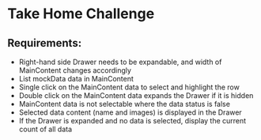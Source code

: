 # Take Home Challenge

## Requirements:

- Right-hand side Drawer needs to be expandable, and width of MainContent changes accordingly
- List mockData data in MainContent
- Single click on the MainContent data to select and highlight the row
- Double click on the MainContent data expands the Drawer if it is hidden
- MainContent data is not selectable where the data status is false
- Selected data content (name and images) is displayed in the Drawer
- If the Drawer is expanded and no data is selected, display the current count of all data

